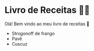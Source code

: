# Livro de Receitas :man_cook:

Olá! Bem vindo ao meu livro de receitas :wave:

- Strogonoff de frango
- Pavê
- Cuscuz